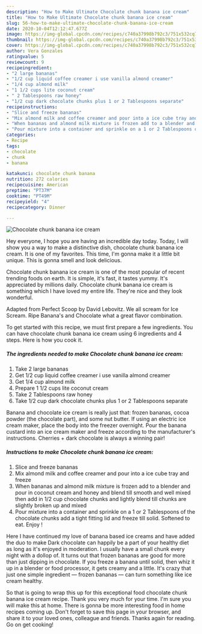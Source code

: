 ```yaml
---
description: "How to Make Ultimate Chocolate chunk banana ice cream"
title: "How to Make Ultimate Chocolate chunk banana ice cream"
slug: 56-how-to-make-ultimate-chocolate-chunk-banana-ice-cream
date: 2020-10-04T12:12:47.677Z
image: https://img-global.cpcdn.com/recipes/c740a37998b792c3/751x532cq70/chocolate-chunk-banana-ice-cream-recipe-main-photo.jpg
thumbnail: https://img-global.cpcdn.com/recipes/c740a37998b792c3/751x532cq70/chocolate-chunk-banana-ice-cream-recipe-main-photo.jpg
cover: https://img-global.cpcdn.com/recipes/c740a37998b792c3/751x532cq70/chocolate-chunk-banana-ice-cream-recipe-main-photo.jpg
author: Vera Gonzales
ratingvalue: 5
reviewcount: 9
recipeingredient:
- "2 large bananas"
- "1/2 cup liquid coffee creamer i use vanilla almond creamer"
- "1/4 cup almond milk"
- "1 1/2 cups lite coconut cream"
- " 2 Tablespoons raw honey"
- "1/2 cup dark chocolate chunks plus 1 or 2 Tablespoons separate"
recipeinstructions:
- "Slice and freeze bananas"
- "Mix almond milk and coffee creamer and pour into a ice cube tray and freeze"
- "When bananas and almond milk mixture is frozen add to a blender and pour in coconut cream and honey and blend till smooth and well mixed then add in 1/2 cup chocolate chunks and lightly blend till chunks are slightly broken up and mixed"
- "Pour mixture into a container and sprinkle on a 1 or 2 Tablespoons of the chocolate chunks add a tight fitting lid and freeze till solid. Softened to eat. Enjoy !"
categories:
- Recipe
tags:
- chocolate
- chunk
- banana

katakunci: chocolate chunk banana 
nutrition: 272 calories
recipecuisine: American
preptime: "PT37M"
cooktime: "PT49M"
recipeyield: "4"
recipecategory: Dinner

---
```



![Chocolate chunk banana ice cream](https://img-global.cpcdn.com/recipes/c740a37998b792c3/751x532cq70/chocolate-chunk-banana-ice-cream-recipe-main-photo.jpg)

Hey everyone, I hope you are having an incredible day today. Today, I will show you a way to make a distinctive dish, chocolate chunk banana ice cream. It is one of my favorites. This time, I'm gonna make it a little bit unique. This is gonna smell and look delicious.

Chocolate chunk banana ice cream is one of the most popular of recent trending foods on earth. It is simple, it's fast, it tastes yummy. It's appreciated by millions daily. Chocolate chunk banana ice cream is something which I have loved my entire life. They're nice and they look wonderful.

Adapted from Perfect Scoop by David Lebovitz. We all scream for Ice Scream. Ripe Banana&#39;s and Chocolate what a great flavor combination.


To get started with this recipe, we must first prepare a few ingredients. You can have chocolate chunk banana ice cream using 6 ingredients and 4 steps. Here is how you cook it.

<!--inarticleads1-->

##### The ingredients needed to make Chocolate chunk banana ice cream:

1. Take 2 large bananas
1. Get 1/2 cup liquid coffee creamer i use vanilla almond creamer
1. Get 1/4 cup almond milk
1. Prepare 1 1/2 cups lite coconut cream
1. Take  2 Tablespoons raw honey
1. Take 1/2 cup dark chocolate chunks plus 1 or 2 Tablespoons separate


Banana and chocolate ice cream is really just that: frozen bananas, cocoa powder (the chocolate part), and some nut butter. If using an electric ice cream maker, place the body into the freezer overnight. Pour the banana custard into an ice cream maker and freeze according to the manufacturer&#39;s instructions. Cherries + dark chocolate is always a winning pair! 

<!--inarticleads2-->

##### Instructions to make Chocolate chunk banana ice cream:

1. Slice and freeze bananas
1. Mix almond milk and coffee creamer and pour into a ice cube tray and freeze
1. When bananas and almond milk mixture is frozen add to a blender and pour in coconut cream and honey and blend till smooth and well mixed then add in 1/2 cup chocolate chunks and lightly blend till chunks are slightly broken up and mixed
1. Pour mixture into a container and sprinkle on a 1 or 2 Tablespoons of the chocolate chunks add a tight fitting lid and freeze till solid. Softened to eat. Enjoy !


Here I have continued my love of banana based ice creams and have added the duo to make Dark chocolate can happily be a part of your healthy diet as long as it&#39;s enjoyed in moderation. I usually have a small chunk every night with a dollop of. It turns out that frozen bananas are good for more than just dipping in chocolate. If you freeze a banana until solid, then whiz it up in a blender or food processor, it gets creamy and a little. It&#39;s crazy that just one simple ingredient — frozen bananas — can turn something like ice cream healthy. 

So that is going to wrap this up for this exceptional food chocolate chunk banana ice cream recipe. Thank you very much for your time. I'm sure you will make this at home. There is gonna be more interesting food in home recipes coming up. Don't forget to save this page in your browser, and share it to your loved ones, colleague and friends. Thanks again for reading. Go on get cooking!
